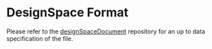 DesignSpace Format
==================

Please refer to the [designSpaceDocument](https://github.com/LettError/designSpaceDocument) repository for an up to data specification of the file.

